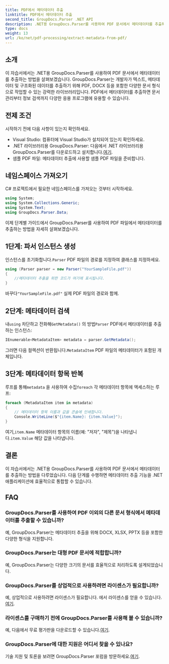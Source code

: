 ```yaml
---
title: PDF에서 메타데이터 추출
linktitle: PDF에서 메타데이터 추출
second_title: GroupDocs.Parser .NET API
description: .NET용 GroupDocs.Parser를 사용하여 PDF 문서에서 메타데이터를 추출하는 방법을 알아보세요. 이 포괄적인 가이드에서는 단계별 지침과 전제 조건을 다룹니다.
type: docs
weight: 13
url: /ko/net/pdf-processing/extract-metadata-from-pdf/
---
```

## 소개
이 자습서에서는 .NET용 GroupDocs.Parser를 사용하여 PDF 문서에서 메타데이터를 추출하는 방법을 살펴보겠습니다. GroupDocs.Parser는 개발자가 텍스트, 메타데이터 및 구조화된 데이터를 추출하기 위해 PDF, DOCX 등을 포함한 다양한 문서 형식으로 작업할 수 있는 강력한 라이브러리입니다. PDF에서 메타데이터를 추출하면 문서 관리부터 정보 검색까지 다양한 응용 프로그램에 유용할 수 있습니다.
## 전제 조건
시작하기 전에 다음 사항이 있는지 확인하세요.
- Visual Studio: 컴퓨터에 Visual Studio가 설치되어 있는지 확인하세요.
-  .NET 라이브러리용 GroupDocs.Parser: 다음에서 .NET 라이브러리용 GroupDocs.Parser를 다운로드하고 설치합니다.[여기](https://releases.groupdocs.com/parser/net/).
- 샘플 PDF 파일: 메타데이터 추출에 사용할 샘플 PDF 파일을 준비합니다.

## 네임스페이스 가져오기
C# 프로젝트에서 필요한 네임스페이스를 가져오는 것부터 시작하세요.
```csharp
using System;
using System.Collections.Generic;
using System.Text;
using GroupDocs.Parser.Data;
```

이제 단계별 가이드에서 GroupDocs.Parser를 사용하여 PDF 파일에서 메타데이터를 추출하는 방법을 자세히 살펴보겠습니다.
## 1단계: 파서 인스턴스 생성
 인스턴스를 초기화합니다.`Parser` PDF 파일의 경로를 지정하여 클래스를 지정하세요.
```csharp
using (Parser parser = new Parser("YourSampleFile.pdf"))
{
    //메타데이터 추출을 위한 코드가 여기에 표시됩니다.
}
```
 바꾸다`"YourSampleFile.pdf"` 실제 PDF 파일의 경로와 함께.
## 2단계: 메타데이터 검색
 내`using` 차단하고 전화해`GetMetadata()` 의 방법`Parser` PDF에서 메타데이터를 추출하는 인스턴스:
```csharp
IEnumerable<MetadataItem> metadata = parser.GetMetadata();
```
 그러면 다음 컬렉션이 반환됩니다.`MetadataItem` PDF 파일의 메타데이터가 포함된 개체입니다.
## 3단계: 메타데이터 항목 반복
 루프를 통해`metadata` 을 사용하여 수집`foreach` 각 메타데이터 항목에 액세스하는 루프:
```csharp
foreach (MetadataItem item in metadata)
{
    // 메타데이터 항목 이름과 값을 콘솔에 인쇄합니다.
    Console.WriteLine($"{item.Name}: {item.Value}");
}
```
 여기,`item.Name` 메타데이터 항목의 이름(예: "저자", "제목")을 나타냅니다.`item.Value` 해당 값을 나타냅니다.

## 결론
이 자습서에서는 .NET용 GroupDocs.Parser를 사용하여 PDF 문서에서 메타데이터를 추출하는 방법을 다루었습니다. 다음 단계를 수행하면 메타데이터 추출 기능을 .NET 애플리케이션에 효율적으로 통합할 수 있습니다.

## FAQ
### GroupDocs.Parser를 사용하여 PDF 이외의 다른 문서 형식에서 메타데이터를 추출할 수 있습니까?
예, GroupDocs.Parser는 메타데이터 추출을 위해 DOCX, XLSX, PPTX 등을 포함한 다양한 형식을 지원합니다.
### GroupDocs.Parser는 대형 PDF 문서에 적합합니까?
예, GroupDocs.Parser는 다양한 크기의 문서를 효율적으로 처리하도록 설계되었습니다.
### GroupDocs.Parser를 상업적으로 사용하려면 라이센스가 필요합니까?
 예, 상업적으로 사용하려면 라이센스가 필요합니다. 에서 라이센스를 얻을 수 있습니다.[여기](https://purchase.groupdocs.com/buy).
### 라이센스를 구매하기 전에 GroupDocs.Parser를 사용해 볼 수 있습니까?
 예, 다음에서 무료 평가판을 다운로드할 수 있습니다.[여기](https://releases.groupdocs.com/).
### GroupDocs.Parser에 대한 지원은 어디서 찾을 수 있나요?
 기술 지원 및 토론을 보려면 GroupDocs.Parser 포럼을 방문하세요.[여기](https://forum.groupdocs.com/c/parser/17).